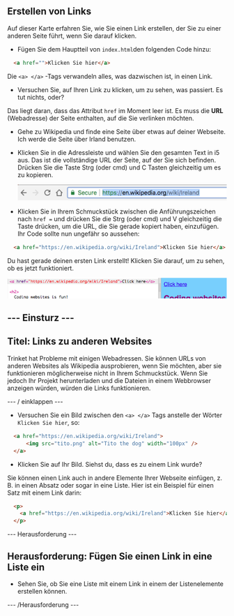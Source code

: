 ## Erstellen von Links

Auf dieser Karte erfahren Sie, wie Sie einen Link erstellen, der Sie zu einer anderen Seite führt, wenn Sie darauf klicken.

- Fügen Sie dem Hauptteil von `index.html`den folgenden Code hinzu:

```html
  <a href="">Klicken Sie hier</a>
```

Die `<a> </a>` -Tags verwandeln alles, was dazwischen ist, in einen Link.

- Versuchen Sie, auf Ihren Link zu klicken, um zu sehen, was passiert. Es tut nichts, oder?

Das liegt daran, dass das Attribut `href` im Moment leer ist. Es muss die **URL** (Webadresse) der Seite enthalten, auf die Sie verlinken möchten.

- Gehe zu Wikipedia und finde eine Seite über etwas auf deiner Webseite. Ich werde die Seite über Irland benutzen.

- Klicken Sie in die Adressleiste und wählen Sie den gesamten Text in i5 aus. Das ist die vollständige URL der Seite, auf der Sie sich befinden. Drücken Sie die Taste <kdb>Strg</kdb> (oder <kdb>cmd</kdb>) und <kdb>C</kdb> Tasten gleichzeitig um es zu kopieren.
    
    ![URL in der Adressleiste](images/AddressBarURL.png)

- Klicken Sie in Ihrem Schmuckstück zwischen die Anführungszeichen nach `href =` und drücken Sie die <kdb>Strg</kdb> (oder <kdb>cmd</kdb>) und <kdb>V</kdb> gleichzeitig die Taste drücken, um die URL, die Sie gerade kopiert haben, einzufügen. Ihr Code sollte nun ungefähr so ​​aussehen:

```html
  <a href="https://en.wikipedia.org/wiki/Ireland">Klicken Sie hier</a>
```

Du hast gerade deinen ersten Link erstellt! Klicken Sie darauf, um zu sehen, ob es jetzt funktioniert.

![Link-Tag](images/egLinkTagWithURL.png)

## \--- Einsturz \---

## Titel: Links zu anderen Websites

Trinket hat Probleme mit einigen Webadressen. Sie können URLs von anderen Websites als Wikipedia ausprobieren, wenn Sie möchten, aber sie funktionieren möglicherweise nicht in Ihrem Schmuckstück. Wenn Sie jedoch Ihr Projekt herunterladen und die Dateien in einem Webbrowser anzeigen würden, würden die Links funktionieren.

\--- / einklappen \---

- Versuchen Sie ein Bild zwischen den `<a> </a>` Tags anstelle der Wörter `Klicken Sie hier`, so:

```html
  <a href="https://en.wikipedia.org/wiki/Ireland">
      <img src="tito.png" alt="Tito the dog" width="100px" />
  </a>
```

- Klicken Sie auf Ihr Bild. Siehst du, dass es zu einem Link wurde?

Sie können einen Link auch in andere Elemente Ihrer Webseite einfügen, z. B. in einen Absatz oder sogar in eine Liste. Hier ist ein Beispiel für einen Satz mit einem Link darin:

```html
  <p>
    <a href="https://en.wikipedia.org/wiki/Ireland">Klicken Sie hier</a> , um die Wikipedia-Seite zu lesen!
  </p>
```

\--- Herausforderung \---

## Herausforderung: Fügen Sie einen Link in eine Liste ein

- Sehen Sie, ob Sie eine Liste mit einem Link in einem der Listenelemente erstellen können.

\--- /Herausforderung \---